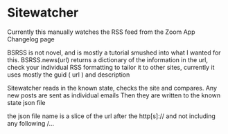 # Sitewatcher

Currently this manually watches the RSS feed from the Zoom App Changelog page

BSRSS is not novel, and is mostly a tutorial smushed into what I wanted for this. 
BSRSS.news(url) returns a dictionary of the information in the url, check your individual RSS formatting to tailor it to other sites, 
currently it uses mostly the guid ( url ) and description

Sitewatcher reads in the known state, checks the site and compares. 
Any new posts are sent as individual emails 
Then they are written to the known state json file

the json file name is a slice of the url after the http[s]:// and not including any following /...

